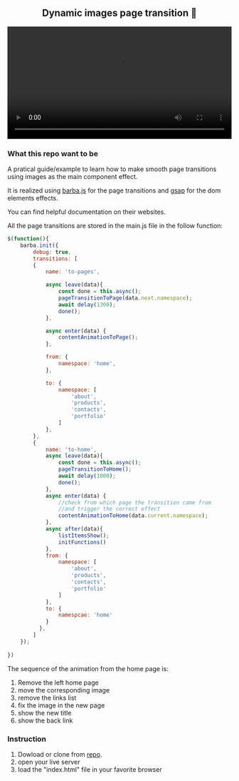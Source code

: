 <h2 style="text-align: center">Dynamic images page transition 🦾</h2>

<video width="100%" height="auto" autoplay controls>
  <source src="D:/demo.mov" type="video/mp4">
  Your browser does not support the video tag.
</video>

### What this repo want to be

A pratical guide/example to learn how to make smooth page transitions using images as the main component effect.

It is realized using [barba.js](http://https://barba.js.org/ "barba.js") for the page transitions and [gsap](https://greensock.com/gsap/ "gsap") for the dom elements effects.

You can find helpful documentation on their websites.

All the page transitions are stored in the main.js file in the follow function:

```javascript
$(function(){
    barba.init({
        debug: true,
        transitions: [
        {
            name: 'to-pages',

            async leave(data){
                const done = this.async();
                pageTransitionToPage(data.next.namespace);
                await delay(1300);
                done();
            },

            async enter(data) {
                contentAnimationToPage();
            },

            from: {
                namespace: 'home',
            },

            to: {
                namespace: [
                    'about',
                    'products',
                    'contacts',
                    'portfolio'
                ]
            },
        },
        {
            name: 'to-home',
            async leave(data){
                const done = this.async();
                pageTransitionToHome();
                await delay(1000);
                done();
            },
            async enter(data) {
                //check from which page the transition came from
                //and trigger the correct effect
                contentAnimationToHome(data.current.namespace);
            },
            async after(data){
                listItemsShow();
                initFunctions()
            },
            from: {
                namespace: [
                    'about',
                    'products',
                    'contacts',
                    'portfolio'
                ]
            },
            to: {
                namespcae: 'home'
            }
          },
        ]
    });
    
})
```
The sequence of the animation from the home page is:
1. Remove the left home page
2. move the corresponding image
3. remove the links list
4. fix the image in the new page
5. show the new title
6. show the back link

### Instruction

1. Dowload or clone from [repo](https://github.com/Valerioageno/dynamic-images-page-transition.git "repo").
2. open your live server
3. load the "index.html" file in your favorite browser
